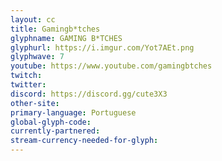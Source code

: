 ```yaml
---
layout: cc
title: Gamingb*tches
glyphname: GAMING B*TCHES
glyphurl: https://i.imgur.com/Yot7AEt.png
glyphwave: 7
youtube: https://www.youtube.com/gamingbtches
twitch: 
twitter: 
discord: https://discord.gg/cute3X3
other-site: 
primary-language: Portuguese
global-glyph-code: 
currently-partnered: 
stream-currency-needed-for-glyph: 
---
```


